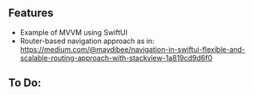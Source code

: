 ## Features

* Example of MVVM using SwiftUI
* Router-based navigation approach
  as in: https://medium.com/@maydibee/navigation-in-swiftui-flexible-and-scalable-routing-approach-with-stackview-1a819cd9d6f0

## To Do:
